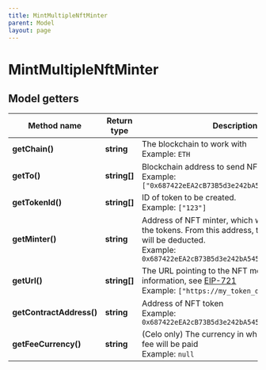```yaml
---
title: MintMultipleNftMinter
parent: Model
layout: page
---
```


# MintMultipleNftMinter

## Model getters

Method name | Return type | Description | Notes
------------ | ------------- | ------------- | -------------
**getChain()** | **string** | The blockchain to work with <br>Example: `ETH` |
**getTo()** | **string[]** | Blockchain address to send NFT token to. <br>Example: `["0x687422eEA2cB73B5d3e242bA5456b782919AFc85"]` |
**getTokenId()** | **string[]** | ID of token to be created. <br>Example: `["123"]` |
**getMinter()** | **string** | Address of NFT minter, which will be used to mint the tokens. From this address, transaction fees will be deducted. <br>Example: `0x687422eEA2cB73B5d3e242bA5456b782919AFc85` |
**getUrl()** | **string[]** | The URL pointing to the NFT metadata; for more information, see <a href="https://eips.ethereum.org/EIPS/eip-721#specification" target="_blank">EIP-721</a> <br>Example: `["https://my_token_data.com"]` |
**getContractAddress()** | **string** | Address of NFT token <br>Example: `0x687422eEA2cB73B5d3e242bA5456b782919AFc85` |
**getFeeCurrency()** | **string** | (Celo only) The currency in which the transaction fee will be paid <br>Example: `null` | [optional]

